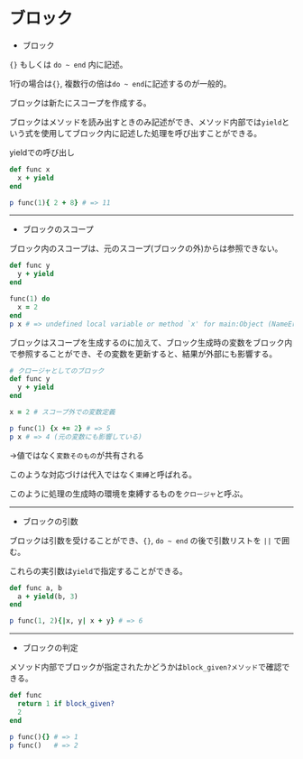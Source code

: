 # ブロック

- ブロック

`{}` もしくは `do ~ end` 内に記述。

1行の場合は`{}`, 複数行の倍は`do ~ end`に記述するのが一般的。

ブロックは新たにスコープを作成する。

ブロックはメソッドを読み出すときのみ記述ができ、メソッド内部では`yield`という式を使用してブロック内に記述した処理を呼び出すことができる。

yieldでの呼び出し

```ruby
def func x
  x + yield
end

p func(1){ 2 + 8} # => 11
```

---

- ブロックのスコープ

ブロック内のスコープは、元のスコープ(ブロックの外)からは参照できない。

```ruby
def func y
  y + yield
end

func(1) do
  x = 2
end
p x # => undefined local variable or method `x' for main:Object (NameError)
```

ブロックはスコープを生成するのに加えて、ブロック生成時の変数をブロック内で参照することができ、その変数を更新すると、結果が外部にも影響する。

```ruby
# クロージャとしてのブロック
def func y
  y + yield
end

x = 2 # スコープ外での変数定義

p func(1) {x += 2} # => 5
p x # => 4 (元の変数にも影響している)
```

→値ではなく`変数そのもの`が共有される

このような対応づけは代入ではなく`束縛`と呼ばれる。

このように処理の生成時の環境を束縛するものを`クロージャ`と呼ぶ。

---

- ブロックの引数

ブロックは引数を受けることができ、`{}`, `do ~ end` の後で引数リストを `||` で囲む。

これらの実引数は`yield`で指定することができる。

```ruby
def func a, b
  a + yield(b, 3)
end

p func(1, 2){|x, y| x + y} # => 6
```

---

- ブロックの判定

メソッド内部でブロックが指定されたかどうかは`block_given?メソッド`で確認できる。

```ruby
def func
  return 1 if block_given?
  2
end

p func(){} # => 1
p func()   # => 2
```

